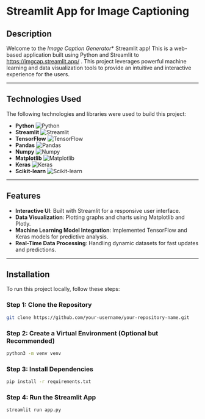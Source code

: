 # Streamlit App for Image Captioning

## Description
Welcome to the *Image Caption Generator** Streamlit app! This is a web-based application built using Python and Streamlit to https://imgcap.streamlit.app/ . This project leverages powerful machine learning and data visualization tools to provide an intuitive and interactive experience for the users.

---

## Technologies Used
The following technologies and libraries were used to build this project:

- **Python** ![Python](https://img.shields.io/badge/Python-3.10-blue)
- **Streamlit** ![Streamlit](https://img.shields.io/badge/Streamlit-1.41.1-lightblue)
- **TensorFlow** ![TensorFlow](https://img.shields.io/badge/TensorFlow-2.18-green)
- **Pandas** ![Pandas](https://img.shields.io/badge/Pandas-2.2.3-blue)
- **Numpy** ![Numpy](https://img.shields.io/badge/Numpy-1.26.4-lightgreen)
- **Matplotlib** ![Matplotlib](https://img.shields.io/badge/Matplotlib-3.10.0-red)
- **Keras** ![Keras](https://img.shields.io/badge/Keras-3.8-blue)
- **Scikit-learn** ![Scikit-learn](https://img.shields.io/badge/Scikit--learn-1.1-yellow)

---

## Features
- **Interactive UI**: Built with Streamlit for a responsive user interface.
- **Data Visualization**: Plotting graphs and charts using Matplotlib and Plotly.
- **Machine Learning Model Integration**: Implemented TensorFlow and Keras models for predictive analysis.
- **Real-Time Data Processing**: Handling dynamic datasets for fast updates and predictions.

---

## Installation

To run this project locally, follow these steps:

### Step 1: Clone the Repository
```bash
git clone https://github.com/your-username/your-repository-name.git
```
### Step 2: Create a Virtual Environment (Optional but Recommended)
```bash
python3 -m venv venv
```
### Step 3: Install Dependencies
```bash
pip install -r requirements.txt
```
### Step 4: Run the Streamlit App
```bash
streamlit run app.py
```
